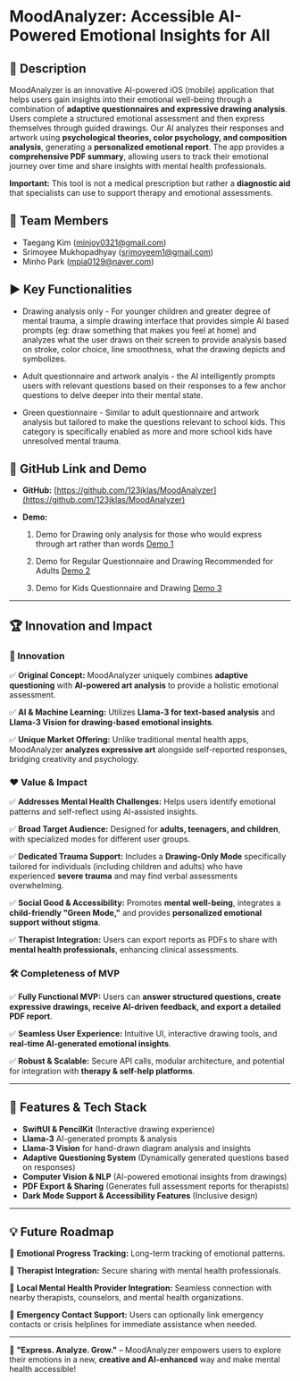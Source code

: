 # MoodAnalyzer: Accessible AI-Powered Emotional Insights for All

## 📝 Description

MoodAnalyzer is an innovative AI-powered iOS (mobile) application that helps users gain insights into their emotional well-being through a combination of **adaptive questionnaires and expressive drawing analysis**. Users complete a structured emotional assessment and then express themselves through guided drawings. Our AI analyzes their responses and artwork using **psychological theories, color psychology, and composition analysis**, generating a **personalized emotional report**. The app provides a **comprehensive PDF summary**, allowing users to track their emotional journey over time and share insights with mental health professionals.

**Important:** This tool is not a medical prescription but rather a **diagnostic aid** that specialists can use to support therapy and emotional assessments.

## 👥 Team Members

- Taegang Kim ([minjoy0321@gmail.com](mailto:minjoy0321@gmail.com))
- Srimoyee Mukhopadhyay ([srimoyeem1@gmail.com](mailto:srimoyeem1@gmail.com))
- Minho Park ([mpia0129@naver.com](mailto:mpia0129@naver.com))

## ▶️ Key Functionalities

- Drawing analysis only - For younger children and greater degree of mental trauma, a simple drawing interface that provides simple AI based prompts (eg: draw something that makes you feel at home) and analyzes what the user draws on their screen to provide analysis based on stroke, color choice, line smoothness, what the drawing depicts and symbolizes.

- Adult questionnaire and artwork analyis - the AI intelligently prompts users with relevant questions based on their responses to a few anchor questions to delve deeper into their mental state.

- Green questionnaire - Similar to adult questionnaire and artwork analysis but tailored to make the questions relevant to school kids. This category is specifically enabled as more and more school kids have unresolved mental trauma.

## 🔗 GitHub Link and Demo

- **GitHub:** [https://github.com/123jklas/MoodAnalyzer](https://github.com/123jklas/MoodAnalyzer)
- **Demo:**

  1. Demo for Drawing only analysis for those who would express through art rather than words [Demo 1](https://drive.google.com/file/d/1IXE-Cb0ehQvPAkUqU3sjYfE6hUNm0WaW/view?usp=sharing)

  2. Demo for Regular Questionnaire and Drawing Recommended for Adults [Demo 2](https://drive.google.com/file/d/1-O71uGBNTHkQtAgonZPOVtC_DQ4RmBId/view?usp=sharing)

  3. Demo for Kids Questionnaire and Drawing [Demo 3](https://drive.google.com/file/d/1MuS75Mdh2IPZgF41hM_Xi7nVVLfbkYT2/view?usp=sharing)

---

## 🏆 Innovation and Impact

### 🎨 Innovation

✅ **Original Concept:** MoodAnalyzer uniquely combines **adaptive questioning** with **AI-powered art analysis** to provide a holistic emotional assessment.

✅ **AI & Machine Learning:** Utilizes **Llama-3 for text-based analysis** and **Llama-3 Vision for drawing-based emotional insights**.

✅ **Unique Market Offering:** Unlike traditional mental health apps, MoodAnalyzer **analyzes expressive art** alongside self-reported responses, bridging creativity and psychology.

### ❤️ Value & Impact

✅ **Addresses Mental Health Challenges:** Helps users identify emotional patterns and self-reflect using AI-assisted insights.

✅ **Broad Target Audience:** Designed for **adults, teenagers, and children**, with specialized modes for different user groups.

✅ **Dedicated Trauma Support:** Includes a **Drawing-Only Mode** specifically tailored for individuals (including children and adults) who have experienced **severe trauma** and may find verbal assessments overwhelming.

✅ **Social Good & Accessibility:** Promotes **mental well-being**, integrates a **child-friendly "Green Mode,"** and provides **personalized emotional support without stigma**.

✅ **Therapist Integration:** Users can export reports as PDFs to share with **mental health professionals**, enhancing clinical assessments.

### 🛠 Completeness of MVP

✅ **Fully Functional MVP:** Users can **answer structured questions, create expressive drawings, receive AI-driven feedback, and export a detailed PDF report**.

✅ **Seamless User Experience:** Intuitive UI, interactive drawing tools, and **real-time AI-generated emotional insights**.

✅ **Robust & Scalable:** Secure API calls, modular architecture, and potential for integration with **therapy & self-help platforms**.

---

## 🚀 Features & Tech Stack

- **SwiftUI & PencilKit** (Interactive drawing experience)
- **Llama-3** AI-generated prompts & analysis
- **Llama-3 Vision** for hand-drawn diagram analysis and insights
- **Adaptive Questioning System** (Dynamically generated questions based on responses)
- **Computer Vision & NLP** (AI-powered emotional insights from drawings)
- **PDF Export & Sharing** (Generates full assessment reports for therapists)
- **Dark Mode Support & Accessibility Features** (Inclusive design)

---

## 💡 Future Roadmap

🔹 **Emotional Progress Tracking:** Long-term tracking of emotional patterns.

🔹 **Therapist Integration:** Secure sharing with mental health professionals.

🔹 **Local Mental Health Provider Integration:** Seamless connection with nearby therapists, counselors, and mental health organizations.

🔹 **Emergency Contact Support:** Users can optionally link emergency contacts or crisis helplines for immediate assistance when needed.

---

🎨 **"Express. Analyze. Grow."** – MoodAnalyzer empowers users to explore their emotions in a new, **creative and AI-enhanced** way and make mental health accessible!
